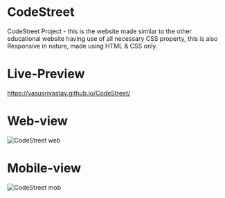 # CodeStreet
CodeStreet Project - this is the website made similar to the other educational website having use of all necessary CSS property, this is also Responsive in nature, made using HTML &amp; CSS only.
# Live-Preview
https://vasusrivastav.github.io/CodeStreet/
# Web-view
![CodeStreet web](https://github.com/VasuSrivastav/CodeStreet/assets/115205203/aef1df6b-5d16-4d61-8105-a3e2d55a5dca)
# Mobile-view
![CodeStreet mob](https://github.com/VasuSrivastav/CodeStreet/assets/115205203/3b8b0dcc-c348-4393-99f5-208f06bb63dc)
